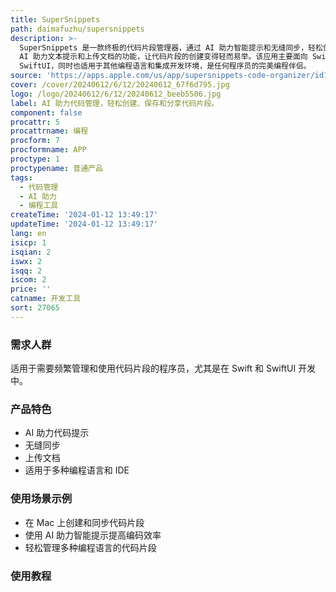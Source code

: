 ```yaml
---
title: SuperSnippets
path: daimafuzhu/supersnippets
description: >-
  SuperSnippets 是一款终极的代码片段管理器，通过 AI 助力智能提示和无缝同步，轻松创建代码片段。不仅如此，SuperSnippets 还配备了
  AI 助力文本提示和上传文档的功能，让代码片段的创建变得轻而易举。该应用主要面向 Swift 和
  SwiftUI，同时也适用于其他编程语言和集成开发环境，是任何程序员的完美编程伴侣。
source: 'https://apps.apple.com/us/app/supersnippets-code-organizer/id1602988300'
cover: /cover/20240612/6/12/20240612_67f6d795.jpg
logo: /logo/20240612/6/12/20240612_beeb5506.jpg
label: AI 助力代码管理，轻松创建、保存和分享代码片段。
component: false
procattr: 5
procattrname: 编程
procform: 7
procformname: APP
proctype: 1
proctypename: 普通产品
tags:
  - 代码管理
  - AI 助力
  - 编程工具
createTime: '2024-01-12 13:49:17'
updateTime: '2024-01-12 13:49:17'
lang: en
isicp: 1
isqian: 2
iswx: 2
isqq: 2
iscom: 2
price: ''
catname: 开发工具
sort: 27065
---
```




### 需求人群
适用于需要频繁管理和使用代码片段的程序员，尤其是在 Swift 和 SwiftUI 开发中。

### 产品特色
- AI 助力代码提示
- 无缝同步
- 上传文档
- 适用于多种编程语言和 IDE

### 使用场景示例
- 在 Mac 上创建和同步代码片段
- 使用 AI 助力智能提示提高编码效率
- 轻松管理多种编程语言的代码片段

### 使用教程


  

